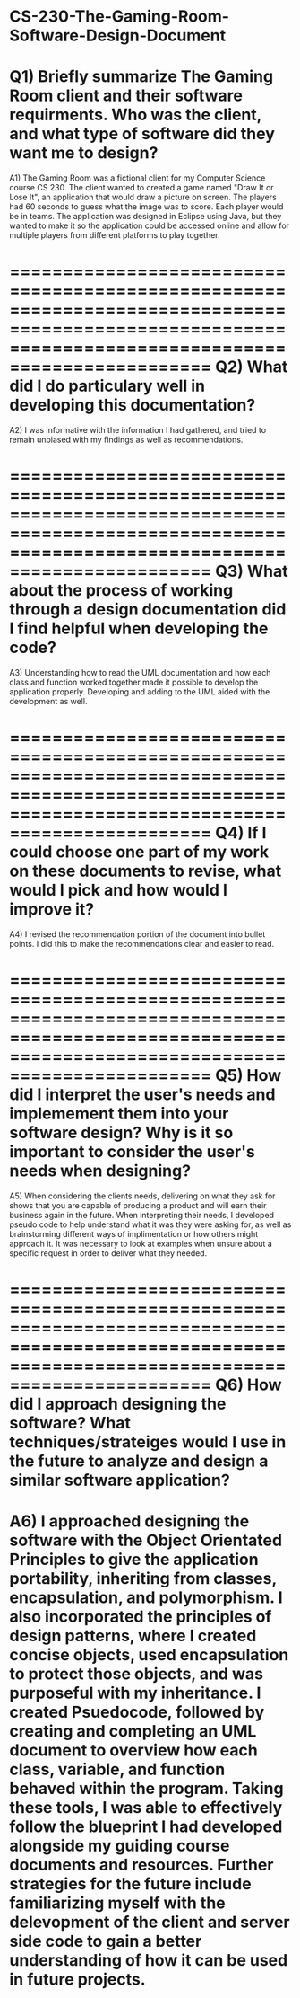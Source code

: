 # CS-230-The-Gaming-Room-Software-Design-Document

Q1) Briefly summarize The Gaming Room client and their software requirments. Who was the client, and what type of software did they want me to design?
=====================================================================================================================================================
A1) The Gaming Room was a fictional client for my Computer Science course CS 230. The client wanted to created a game named "Draw It or Lose It", an application that would draw a picture on screen. The players had 60 seconds to guess what the image was to score. Each player would be in teams. The application was designed in Eclipse using Java, but they wanted to make it so the application could be accessed online and allow for multiple players from different platforms to play together.

=====================================================================================================================================================
Q2) What did I do particulary well in developing this documentation?
=====================================================================================================================================================
A2) I was informative with the information I had gathered, and tried to remain unbiased with my findings as well as recommendations.

=====================================================================================================================================================
Q3) What about the process of working through a design documentation did I find helpful when developing the code?
=====================================================================================================================================================
A3) Understanding how to read the UML documentation and how each class and function worked together made it possible to develop the application properly. Developing and adding to the UML aided with the development as well.

=====================================================================================================================================================
Q4) If I could choose one part of my work on these documents to revise, what would I pick and how would I improve it?
=====================================================================================================================================================
A4) I revised the recommendation portion of the document into bullet points. I did this to make the recommendations clear and easier to read.

=====================================================================================================================================================
Q5) How did I interpret the user's needs and implemement them into your software design? Why is it so important to consider the user's needs when designing? 
=====================================================================================================================================================
A5) When considering the clients needs, delivering on what they ask for shows that you are capable of producing a product and will earn their business again in the future. When interpreting their needs, I developed pseudo code to help understand what it was they were asking for, as well as brainstorming different ways of implimentation or how others might approach it. It was necessary to look at examples when unsure about a specific request in order to deliver what they needed.

=====================================================================================================================================================
Q6) How did I approach designing the software? What techniques/strateiges would I use in the future to analyze and design a similar software application?
=====================================================================================================================================================
A6) I approached designing the software with the Object Orientated Principles to give the application portability, inheriting from classes, encapsulation, and polymorphism. I also incorporated the principles of design patterns, where I created concise objects, used encapsulation to protect those objects, and was purposeful with my inheritance. I created Psuedocode, followed by creating and completing an UML document to overview how each class, variable, and function behaved within the program. Taking these tools, I was able to effectively follow the blueprint I had developed alongside my guiding course documents and resources. Further strategies for the future include familiarizing myself with the delevopment of the client and server side code to gain a better understanding of how it can be used in future projects.
=====================================================================================================================================================




